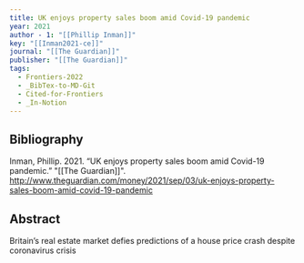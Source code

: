 ```yaml
---
title: UK enjoys property sales boom amid Covid-19 pandemic
year: 2021
author - 1: "[[Phillip Inman]]"
key: "[[Inman2021-ce]]"
journal: "[[The Guardian]]"
publisher: "[[The Guardian]]"
tags:
  - Frontiers-2022
  - _BibTex-to-MD-Git
  - Cited-for-Frontiers
  - _In-Notion
---
```


## Bibliography
Inman, Phillip. 2021. “UK enjoys property sales boom amid Covid-19 pandemic.” "[[The Guardian]]". http://www.theguardian.com/money/2021/sep/03/uk-enjoys-property-sales-boom-amid-covid-19-pandemic

## Abstract
Britain’s real estate market defies predictions of a house price crash despite coronavirus crisis